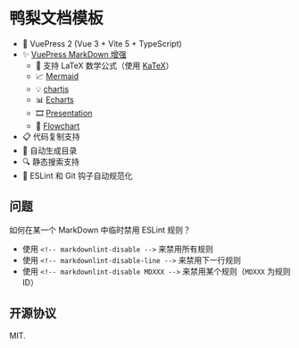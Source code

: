 # 鸭梨文档模板

- 🎉 VuePress 2 (Vue 3 + Vite 5 + TypeScript)
- ✨ [VuePress MarkDown 增强](https://vuepress-theme-hope.github.io/v2/md-enhance/)
  - 📖 支持 LaTeX 数学公式（使用 [KaTeX](https://katex.org/)）
  - 📈 [Mermaid](https://theme-hope.vuejs.press/guide/markdown/mermaid.html)
  - 💡 [chartjs](https://vuepress-theme-hope.github.io/v2/md-enhance/guide/chart/chartjs.html)
  - 📊 [Echarts](https://theme-hope.vuejs.press/guide/markdown/echarts.html)
  - 🎞️ [Presentation](https://theme-hope.vuejs.press/guide/markdown/revealjs.html)
  - 📐 [Flowchart](https://theme-hope.vuejs.press/guide/markdown/flowchart.html)
- 📋 代码复制支持
- 📜 自动生成目录
- 🔍 静态搜索支持
- 🎇 ESLint 和 Git 钩子自动规范化

## 问题

如何在某一个 MarkDown 中临时禁用 ESLint 规则？

- 使用 `<!-- markdownlint-disable -->` 来禁用所有规则
- 使用 `<!-- markdownlint-disable-line -->` 来禁用下一行规则
- 使用 `<!-- markdownlint-disable MDXXX -->` 来禁用某个规则（`MDXXX` 为规则 ID）

## 开源协议

MIT.
